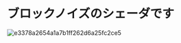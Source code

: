 # ブロックノイズのシェーダです
![e3378a2654a1a7b1ff262d6a25fc2ce5](https://github.com/user-attachments/assets/9f2ce83e-23ee-4260-b921-5a1643353612)

